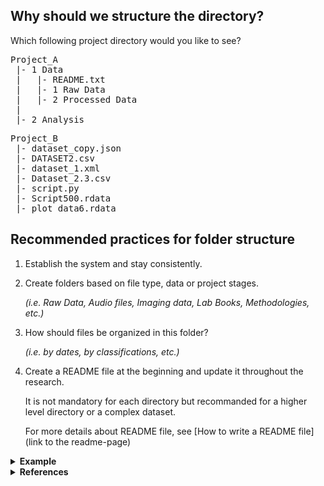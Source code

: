 ## Why should we structure the directory?

Which following project directory would you like to see?

<pre>
Project_A
 |- 1 Data
 |   |- README.txt
 |   |- 1 Raw Data 
 |   |- 2 Processed Data
 | 
 |- 2 Analysis
</pre>

<pre>
Project_B
 |- dataset_copy.json
 |- DATASET2.csv
 |- dataset_1.xml
 |- Dataset_2.3.csv
 |- script.py
 |- Script500.rdata
 |- plot_data6.rdata
</pre>


## Recommended practices for folder structure

1. Establish the system and stay consistently.

2. Create folders based on file type, data or project stages.
   
   _(i.e. Raw Data, Audio files, Imaging data, Lab Books, Methodologies, etc.)_

3. How should files be organized in this folder?
   
   _(i.e. by dates, by classifications, etc.)_

4. Create a README file at the beginning and update it throughout the research.

   It is not mandatory for each directory but recommanded for a higher level directory or a complex dataset.

   For more details about README file, see [How to write a README file] (link to the readme-page)

<details>
  <summary> <b>Example</b> </summary>
<pre>
Project_A
 |
 |- 0 Basic Information 
 |   |- Role & Responsibilites
 |   |- Project Introduction
 |
 |- 1 Data
 |   |- README_data.txt (What is in these folders? How to find a specific file/dataset?)
 |   |- 1 Raw Data 
 |   |   |- 1 Local Laboratory 
 |   |   |   |- README_rawData_local.txt
 |   |   |   |- dataset_1.csv
 |   |   |   |- dataset_2.csv
 |   |   |
 |   |   |- 2 External Data Source
 |   |   |   |- README_rawData_external.txt
 |   |   |   |- dataset_e_1.csv
 |   |   |   |- dataset_e_2.csv
 |   |   |   |- Script_1.py
 |   |   |   |- Script_2.py
 |   |   |   |- DataTransferAgreement/AuthorizationToReuse.pdf
 |   |   
 |   |- 2 Processed Data
 |   |   |- README_processedData.txt
 |   |   |- Processed_data.csv
 |   |   |- Script_processed.py
 | 
 |- 2 Result/Analysis
 |   |- README_analysis.txt
 |   |- Script_model_1.py
 |   |- Script_model_2.py
 |   |- Plot_model_1.jpg
 |   |- Plot_model_2.jpg
   
</pre>
</details>

<details>
  <summary> <b>References</b> </summary>
<br>
  This page organized knowledge and experiences from following resources:

  1. [HMS RDM 2024 Webinar - I've generated Data, Now What? The When, Where, and How of Data Storage](https://www.youtube.com/watch?v=prtBCHQ2c50&list=PLWIsV2soJK-VaW7IhxYyyOwiamjVV_FuB&index=4)
  
  2. [HMS RDM - File Organization](https://datamanagement.hms.harvard.edu/plan-design/directory-structure)

</details>
